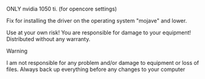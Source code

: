 ONLY nvidia 1050 ti. (for opencore settings)

Fix for installing the driver on the operating system "mojave" and lower.

Use at your own risk! You are responsible for damage to your equipment! Distributed without any warranty.

Warning

I am not responsible for any problem and/or damage to equipment or loss of files. Always back up everything before any changes to your computer
